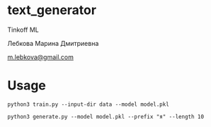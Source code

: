 # text_generator
Tinkoff ML

Лебкова Марина Дмитриевна

m.lebkova@gmail.com


# Usage

```python3 train.py --input-dir data --model model.pkl```

```python3 generate.py --model model.pkl --prefix "я" --length 10```
